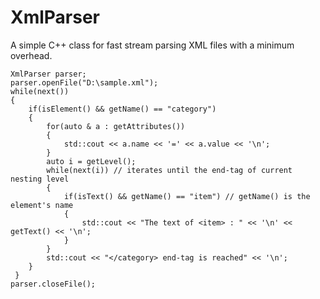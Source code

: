 # XmlParser
A simple C++ class for fast stream parsing XML files with a minimum overhead.

    XmlParser parser;
    parser.openFile("D:\sample.xml");
    while(next())
    {
        if(isElement() && getName() == "category")
        {
            for(auto & a : getAttributes())
            { 
                std::cout << a.name << '=' << a.value << '\n';
            }
            auto i = getLevel();
            while(next(i)) // iterates until the end-tag of current nesting level
            {
                if(isText() && getName() == "item") // getName() is the element's name
                {
                    std::cout << "The text of <item> : " << '\n' << getText() << '\n';
                }
            }
            std::cout << "</category> end-tag is reached" << '\n';
        }
     }
    parser.closeFile(); 
